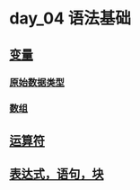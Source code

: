 # day_04 语法基础

## [变量](https://docs.oracle.com/javase/tutorial/java/nutsandbolts/variables.html)
### [原始数据类型](https://docs.oracle.com/javase/tutorial/java/nutsandbolts/datatypes.html)

### [数组](https://docs.oracle.com/javase/tutorial/java/nutsandbolts/arrays.html)
## [运算符](https://docs.oracle.com/javase/tutorial/java/nutsandbolts/operators.html)

## [表达式，语句，块](https://docs.oracle.com/javase/tutorial/java/nutsandbolts/expressions.html)